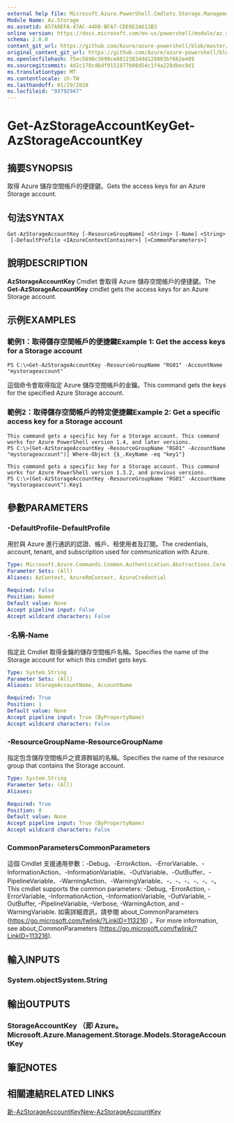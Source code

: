 ```yaml
---
external help file: Microsoft.Azure.PowerShell.Cmdlets.Storage.Management.dll-Help.xml
Module Name: Az.Storage
ms.assetid: A57A9EFA-47AC-44D8-BFA7-CDE0E2A612B3
online version: https://docs.microsoft.com/en-us/powershell/module/az.storage/get-azstorageaccountkey
schema: 2.0.0
content_git_url: https://github.com/Azure/azure-powershell/blob/master/src/Storage/Storage.Management/help/Get-AzStorageAccountKey.md
original_content_git_url: https://github.com/Azure/azure-powershell/blob/master/src/Storage/Storage.Management/help/Get-AzStorageAccountKey.md
ms.openlocfilehash: 75ec5690c3699ce8812383ddd128803bf662e489
ms.sourcegitcommit: 4d2c178cd6df9151877b08d54c1f4a228dbec9d1
ms.translationtype: MT
ms.contentlocale: zh-TW
ms.lasthandoff: 01/29/2020
ms.locfileid: "93792947"
---
```

# <span data-ttu-id="02d95-101">Get-AzStorageAccountKey</span><span class="sxs-lookup"><span data-stu-id="02d95-101">Get-AzStorageAccountKey</span></span>

## <span data-ttu-id="02d95-102">摘要</span><span class="sxs-lookup"><span data-stu-id="02d95-102">SYNOPSIS</span></span>
<span data-ttu-id="02d95-103">取得 Azure 儲存空間帳戶的便捷鍵。</span><span class="sxs-lookup"><span data-stu-id="02d95-103">Gets the access keys for an Azure Storage account.</span></span>

## <span data-ttu-id="02d95-104">句法</span><span class="sxs-lookup"><span data-stu-id="02d95-104">SYNTAX</span></span>

```
Get-AzStorageAccountKey [-ResourceGroupName] <String> [-Name] <String>
 [-DefaultProfile <IAzureContextContainer>] [<CommonParameters>]
```

## <span data-ttu-id="02d95-105">說明</span><span class="sxs-lookup"><span data-stu-id="02d95-105">DESCRIPTION</span></span>
<span data-ttu-id="02d95-106">**AzStorageAccountKey** Cmdlet 會取得 Azure 儲存空間帳戶的便捷鍵。</span><span class="sxs-lookup"><span data-stu-id="02d95-106">The **Get-AzStorageAccountKey** cmdlet gets the access keys for an Azure Storage account.</span></span>

## <span data-ttu-id="02d95-107">示例</span><span class="sxs-lookup"><span data-stu-id="02d95-107">EXAMPLES</span></span>

### <span data-ttu-id="02d95-108">範例1：取得儲存空間帳戶的便捷鍵</span><span class="sxs-lookup"><span data-stu-id="02d95-108">Example 1: Get the access keys for a Storage account</span></span>
```
PS C:\>Get-AzStorageAccountKey -ResourceGroupName "RG01" -AccountName "mystorageaccount"
```

<span data-ttu-id="02d95-109">這個命令會取得指定 Azure 儲存空間帳戶的金鑰。</span><span class="sxs-lookup"><span data-stu-id="02d95-109">This command gets the keys for the specified Azure Storage account.</span></span>

### <span data-ttu-id="02d95-110">範例2：取得儲存空間帳戶的特定便捷鍵</span><span class="sxs-lookup"><span data-stu-id="02d95-110">Example 2: Get a specific access key for a Storage account</span></span>
```
This command gets a specific key for a Storage account. This command works for Azure PowerShell version 1.4, and later versions.
PS C:\>(Get-AzStorageAccountKey -ResourceGroupName "RG01" -AccountName "mystorageaccount")| Where-Object {$_.KeyName -eq "key1"}

This command gets a specific key for a Storage account. This command works for Azure PowerShell version 1.3.2, and previous versions.
PS C:\>(Get-AzStorageAccountKey -ResourceGroupName "RG01" -AccountName "mystorageaccount").Key1
```

## <span data-ttu-id="02d95-111">參數</span><span class="sxs-lookup"><span data-stu-id="02d95-111">PARAMETERS</span></span>

### <span data-ttu-id="02d95-112">-DefaultProfile</span><span class="sxs-lookup"><span data-stu-id="02d95-112">-DefaultProfile</span></span>
<span data-ttu-id="02d95-113">用於與 Azure 進行通訊的認證、帳戶、租使用者及訂閱。</span><span class="sxs-lookup"><span data-stu-id="02d95-113">The credentials, account, tenant, and subscription used for communication with Azure.</span></span>

```yaml
Type: Microsoft.Azure.Commands.Common.Authentication.Abstractions.Core.IAzureContextContainer
Parameter Sets: (All)
Aliases: AzContext, AzureRmContext, AzureCredential

Required: False
Position: Named
Default value: None
Accept pipeline input: False
Accept wildcard characters: False
```

### <span data-ttu-id="02d95-114">-名稱</span><span class="sxs-lookup"><span data-stu-id="02d95-114">-Name</span></span>
<span data-ttu-id="02d95-115">指定此 Cmdlet 取得金鑰的儲存空間帳戶名稱。</span><span class="sxs-lookup"><span data-stu-id="02d95-115">Specifies the name of the Storage account for which this cmdlet gets keys.</span></span>

```yaml
Type: System.String
Parameter Sets: (All)
Aliases: StorageAccountName, AccountName

Required: True
Position: 1
Default value: None
Accept pipeline input: True (ByPropertyName)
Accept wildcard characters: False
```

### <span data-ttu-id="02d95-116">-ResourceGroupName</span><span class="sxs-lookup"><span data-stu-id="02d95-116">-ResourceGroupName</span></span>
<span data-ttu-id="02d95-117">指定包含儲存空間帳戶之資源群組的名稱。</span><span class="sxs-lookup"><span data-stu-id="02d95-117">Specifies the name of the resource group that contains the Storage account.</span></span>

```yaml
Type: System.String
Parameter Sets: (All)
Aliases:

Required: True
Position: 0
Default value: None
Accept pipeline input: True (ByPropertyName)
Accept wildcard characters: False
```

### <span data-ttu-id="02d95-118">CommonParameters</span><span class="sxs-lookup"><span data-stu-id="02d95-118">CommonParameters</span></span>
<span data-ttu-id="02d95-119">這個 Cmdlet 支援通用參數：-Debug、-ErrorAction、-ErrorVariable、-InformationAction、-InformationVariable、-OutVariable、-OutBuffer、-PipelineVariable、-WarningAction、-WarningVariable、-、-、-、-、-、-。</span><span class="sxs-lookup"><span data-stu-id="02d95-119">This cmdlet supports the common parameters: -Debug, -ErrorAction, -ErrorVariable, -InformationAction, -InformationVariable, -OutVariable, -OutBuffer, -PipelineVariable, -Verbose, -WarningAction, and -WarningVariable.</span></span> <span data-ttu-id="02d95-120">如需詳細資訊，請參閱 about_CommonParameters (https://go.microsoft.com/fwlink/?LinkID=113216) 。</span><span class="sxs-lookup"><span data-stu-id="02d95-120">For more information, see about_CommonParameters (https://go.microsoft.com/fwlink/?LinkID=113216).</span></span>

## <span data-ttu-id="02d95-121">輸入</span><span class="sxs-lookup"><span data-stu-id="02d95-121">INPUTS</span></span>

### <span data-ttu-id="02d95-122">System.object</span><span class="sxs-lookup"><span data-stu-id="02d95-122">System.String</span></span>

## <span data-ttu-id="02d95-123">輸出</span><span class="sxs-lookup"><span data-stu-id="02d95-123">OUTPUTS</span></span>

### <span data-ttu-id="02d95-124">StorageAccountKey （即 Azure。</span><span class="sxs-lookup"><span data-stu-id="02d95-124">Microsoft.Azure.Management.Storage.Models.StorageAccountKey</span></span>

## <span data-ttu-id="02d95-125">筆記</span><span class="sxs-lookup"><span data-stu-id="02d95-125">NOTES</span></span>

## <span data-ttu-id="02d95-126">相關連結</span><span class="sxs-lookup"><span data-stu-id="02d95-126">RELATED LINKS</span></span>

[<span data-ttu-id="02d95-127">新-AzStorageAccountKey</span><span class="sxs-lookup"><span data-stu-id="02d95-127">New-AzStorageAccountKey</span></span>](./New-AzStorageAccountKey.md)


